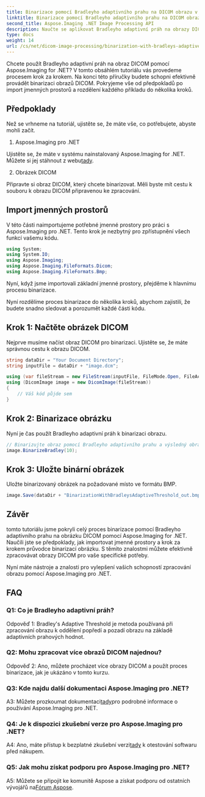 ```yaml
---
title: Binarizace pomocí Bradleyho adaptivního prahu na DICOM obrazu v Aspose.Imaging pro .NET
linktitle: Binarizace pomocí Bradleyho adaptivního prahu na DICOM obrazu v Aspose.Imaging pro .NET
second_title: Aspose.Imaging .NET Image Processing API
description: Naučte se aplikovat Bradleyho adaptivní práh na obrazy DICOM pomocí Aspose.Imaging for .NET. Binarizace je snadná s průvodcem krok za krokem.
type: docs
weight: 14
url: /cs/net/dicom-image-processing/binarization-with-bradleys-adaptive-threshold-on-dicom-image/
---
```

Chcete použít Bradleyho adaptivní práh na obraz DICOM pomocí Aspose.Imaging for .NET? V tomto obsáhlém tutoriálu vás provedeme procesem krok za krokem. Na konci této příručky budete schopni efektivně provádět binarizaci obrazů DICOM. Pokryjeme vše od předpokladů po import jmenných prostorů a rozdělení každého příkladu do několika kroků.

## Předpoklady

Než se vrhneme na tutoriál, ujistěte se, že máte vše, co potřebujete, abyste mohli začít.

1. Aspose.Imaging pro .NET

 Ujistěte se, že máte v systému nainstalovaný Aspose.Imaging for .NET. Můžete si jej stáhnout z webu[tady](https://releases.aspose.com/imaging/net/).

2. Obrázek DICOM

Připravte si obraz DICOM, který chcete binarizovat. Měli byste mít cestu k souboru k obrazu DICOM připravenou ke zpracování.

## Import jmenných prostorů

V této části naimportujeme potřebné jmenné prostory pro práci s Aspose.Imaging pro .NET. Tento krok je nezbytný pro zpřístupnění všech funkcí vašemu kódu.


```csharp
using System;
using System.IO;
using Aspose.Imaging;
using Aspose.Imaging.FileFormats.Dicom;
using Aspose.Imaging.FileFormats.Bmp;
```

Nyní, když jsme importovali základní jmenné prostory, přejděme k hlavnímu procesu binarizace.

Nyní rozdělíme proces binarizace do několika kroků, abychom zajistili, že budete snadno sledovat a porozumět každé části kódu.

## Krok 1: Načtěte obrázek DICOM

Nejprve musíme načíst obraz DICOM pro binarizaci. Ujistěte se, že máte správnou cestu k obrazu DICOM.

```csharp
string dataDir = "Your Document Directory";
string inputFile = dataDir + "image.dcm";

using (var fileStream = new FileStream(inputFile, FileMode.Open, FileAccess.Read))
using (DicomImage image = new DicomImage(fileStream))
{
    // Váš kód půjde sem
}
```

## Krok 2: Binarizace obrázku

Nyní je čas použít Bradleyho adaptivní práh k binarizaci obrazu.

```csharp
// Binarizujte obraz pomocí Bradleyho adaptivního prahu a výsledný obraz uložte.
image.BinarizeBradley(10);
```

## Krok 3: Uložte binární obrázek

Uložte binarizovaný obrázek na požadované místo ve formátu BMP.

```csharp
image.Save(dataDir + "BinarizationWithBradleysAdaptiveThreshold_out.bmp", new BmpOptions());
```

## Závěr

tomto tutoriálu jsme pokryli celý proces binarizace pomocí Bradleyho adaptivního prahu na obrázku DICOM pomocí Aspose.Imaging for .NET. Naučili jste se předpoklady, jak importovat jmenné prostory a krok za krokem průvodce binarizací obrázku. S těmito znalostmi můžete efektivně zpracovávat obrazy DICOM pro vaše specifické potřeby.

Nyní máte nástroje a znalosti pro vylepšení vašich schopností zpracování obrazu pomocí Aspose.Imaging pro .NET.

## FAQ

### Q1: Co je Bradleyho adaptivní práh?

Odpověď 1: Bradley's Adaptive Threshold je metoda používaná při zpracování obrazu k oddělení popředí a pozadí obrazu na základě adaptivních prahových hodnot.

### Q2: Mohu zpracovat více obrazů DICOM najednou?

Odpověď 2: Ano, můžete procházet více obrazy DICOM a použít proces binarizace, jak je ukázáno v tomto kurzu.

### Q3: Kde najdu další dokumentaci Aspose.Imaging pro .NET?

 A3: Můžete prozkoumat dokumentaci[tady](https://reference.aspose.com/imaging/net/)pro podrobné informace o používání Aspose.Imaging pro .NET.

### Q4: Je k dispozici zkušební verze pro Aspose.Imaging pro .NET?

 A4: Ano, máte přístup k bezplatné zkušební verzi[tady](https://releases.aspose.com/) k otestování softwaru před nákupem.

### Q5: Jak mohu získat podporu pro Aspose.Imaging pro .NET?

 A5: Můžete se připojit ke komunitě Aspose a získat podporu od ostatních vývojářů na[Fórum Aspose](https://forum.aspose.com/).